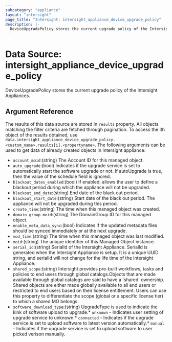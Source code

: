 ```yaml
---
subcategory: "appliance"
layout: "intersight"
page_title: "Intersight: intersight_appliance_device_upgrade_policy"
description: |-
  DeviceUpgradePolicy stores the current upgrade policy of the Intersight Appliances.
---
```


# Data Source: intersight_appliance_device_upgrade_policy
DeviceUpgradePolicy stores the current upgrade policy of the Intersight Appliances.
## Argument Reference
The results of this data source are stored in `results` property.
All objects matching the filter criteria are fetched through pagination.
To access the ith object of the results obtained, use `data.intersight_appliance_device_upgrade_policy.<custom_name>.results[i].<propertyname>`.
The following arguments can be used to get data of already created objects in Intersight appliance:
* `account_moid`:(string) The Account ID for this managed object. 
* `auto_upgrade`:(bool) Indicates if the upgrade service is set to automatically start the software upgrade or not. If autoUpgrade is true, then the value of the schedule field is ignored. 
* `blackout_dates_enabled`:(bool) If enabled, allows the user to define a blackout period during which the appliance will not be upgraded. 
* `blackout_end_date`:(string) End date of the black out period. 
* `blackout_start_date`:(string) Start date of the black out period. The appliance will not be upgraded during this period. 
* `create_time`:(string) The time when this managed object was created. 
* `domain_group_moid`:(string) The DomainGroup ID for this managed object. 
* `enable_meta_data_sync`:(bool) Indicates if the updated metadata files should be synced immediately or at the next upgrade. 
* `mod_time`:(string) The time when this managed object was last modified. 
* `moid`:(string) The unique identifier of this Managed Object instance. 
* `serial_id`:(string) SerialId of the Intersight Appliance. SerialId is generated when the Intersight Appliance is setup. It is a unique UUID string, and serialId will not change for the life time of the Intersight Appliance. 
* `shared_scope`:(string) Intersight provides pre-built workflows, tasks and policies to end users through global catalogs.Objects that are made available through global catalogs are said to have a 'shared' ownership. Shared objects are either made globally available to all end users or restricted to end users based on their license entitlement. Users can use this property to differentiate the scope (global or a specific license tier) to which a shared MO belongs. 
* `software_download_type`:(string) UpgradeType is used to indicate the kink of software upload to upgrade.* `unknown` - Indicates user setting of upgrade service to unknown.* `connected` - Indicates if the upgrade service is set to upload software to latest version automatically.* `manual` - Indicates if the upgrade service is set to upload software to user picked verison manually. 
 
